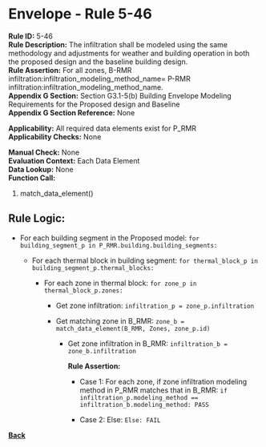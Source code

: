 
# Envelope - Rule 5-46  

**Rule ID:** 5-46  
**Rule Description:** The infiltration shall be modeled using the same methodology and adjustments for weather and building operation in both the proposed design and the baseline building design.  
**Rule Assertion:** For all zones, B-RMR infiltration:infiltration_modeling_method_name= P-RMR infiltration:infiltration_modeling_method_name.  
**Appendix G Section:** Section G3.1-5(b) Building Envelope Modeling Requirements for the Proposed design and Baseline  
**Appendix G Section Reference:** None  

**Applicability:** All required data elements exist for P_RMR  
**Applicability Checks:**  None  

**Manual Check:** None  
**Evaluation Context:** Each Data Element  
**Data Lookup:** None  
**Function Call:** 

  1. match_data_element()

## Rule Logic:  

- For each building segment in the Proposed model: `for building_segment_p in P_RMR.building.building_segments:`  

  - For each thermal block in building segment: `for thermal_block_p in building_segment_p.thermal_blocks:`  

    - For each zone in thermal block: `for zone_p in thermal_block_p.zones:`

      - Get zone infiltration: `infiltration_p = zone_p.infiltration`  

      - Get matching zone in B_RMR: `zone_b = match_data_element(B_RMR, Zones, zone_p.id)`

        - Get zone infiltration in B_RMR: `infiltration_b = zone_b.infiltration`

          **Rule Assertion:**  

          - Case 1: For each zone, if zone infiltration modeling method in P_RMR matches that in B_RMR: `if infiltration_p.modeling_method == infiltration_b.modeling_method: PASS`  

          - Case 2: Else: `Else: FAIL`

**[Back](../_toc.md)**
